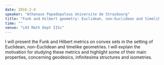 ```yaml
---
date: 2016-2-4
speaker: "Athanase Papadopolous Universite de Strasbourg"
title: "Funk and Hilbert geometry: Euclidean, non-Euclidean and timelike"
time: ""
venue: "LH3 Math Dept IISc"
---
```

I will present the Funk and Hilbert metrics on convex sets in
the setting of Euclidean, non-Euclidean and timelike geometries. I will
explain the motivation for studying these metrics and highlight some of
their main properties, concerning geodesics, infinitesima structures and
isometries.
